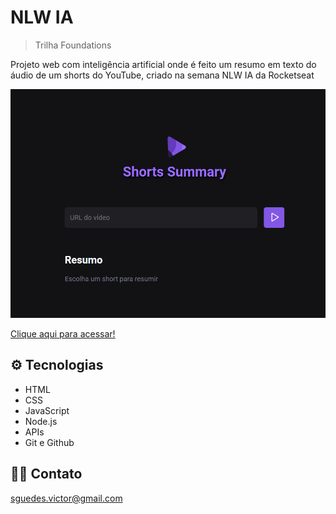 # NLW IA

> Trilha Foundations

Projeto web com inteligência artificial onde é feito um resumo em texto do áudio de um shorts do YouTube, criado na semana NLW IA da Rocketseat

![preview](.github/preview.png)


[Clique aqui para acessar!](https://victorsilvaguedes.github.io/nlwia/)

## ⚙ Tecnologias

- HTML
- CSS
- JavaScript
- Node.js
- APIs
- Git e Github

## 👨‍💻 Contato

sguedes.victor@gmail.com
